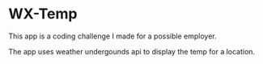 # WX-Temp

This app is a coding challenge I made for a possible employer.

The app uses weather undergounds api to display the temp for a location.
